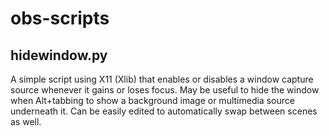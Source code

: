 # obs-scripts

## hidewindow.py
  A simple script using X11 (Xlib) that enables or disables a window capture source whenever it gains or loses focus. 
  May be useful to hide the window when Alt+tabbing to show a background image or multimedia source underneath it.
  Can be easily edited to automatically swap between scenes as well.
